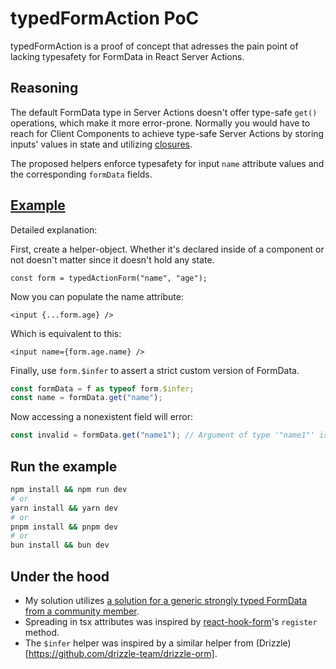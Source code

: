 # typedFormAction PoC

typedFormAction is a proof of concept that adresses the pain point of lacking typesafety for FormData in React Server Actions.

## Reasoning

The default FormData type in Server Actions doesn't offer type-safe `get()` operations, which make it more error-prone. Normally you would have to reach for Client Components to achieve type-safe Server Actions by storing inputs' values in state and utilizing [closures](https://nextjs.org/docs/app/building-your-application/data-fetching/server-actions-and-mutations#closures-and-encryption).

The proposed helpers enforce typesafety for input `name` attribute values and the corresponding `formData` fields.

## [Example](https://github.com/bohdancho/typed-form-action/blob/751bebb2182669ca69228aea2a60863848fc006c/src/app/page.tsx#L3-L33)

Detailed explanation:

First, create a helper-object. Whether it's declared inside of a component or not doesn't matter since it doesn't hold any state.
```tsx
const form = typedActionForm("name", "age");
```

Now you can populate the name attribute:
```tsx
<input {...form.age} />
```
Which is equivalent to this:
```tsx
<input name={form.age.name} />
```

Finally, use `form.$infer` to assert a strict custom version of FormData.
```ts
const formData = f as typeof form.$infer;
const name = formData.get("name");
```

Now accessing a nonexistent field will error:
```ts
const invalid = formData.get("name1"); // Argument of type '"name1"' is not assignable to parameter of type '"name" | "age"'. [2345]
```

## Run the example
```bash
npm install && npm run dev
# or
yarn install && yarn dev
# or
pnpm install && pnpm dev
# or
bun install && bun dev
```

## Under the hood

- My solution utilizes [a solution for a generic strongly typed FormData from a community member](https://github.com/microsoft/TypeScript/issues/43797#issuecomment-1311633838).
- Spreading in tsx attributes was inspired by [react-hook-form](https://github.com/react-hook-form/react-hook-form)'s `register` method.
- The `$infer` helper was inspired by a similar helper from (Drizzle)[https://github.com/drizzle-team/drizzle-orm].
